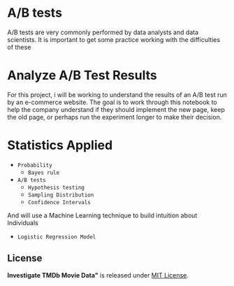 # A/B tests

A/B tests are very commonly performed by data analysts and data scientists.  It is important to get some practice working with the difficulties of these 


# Analyze A/B Test Results
For this project, i will be working to understand the results of an A/B test run by an e-commerce website.  The goal is to work through this notebook to help the company understand if they should implement the new page, keep the old page, or perhaps run the experiment longer to make their decision.


# Statistics Applied
* `Probability`
  * `Bayes rule` 
* `A/B tests`
  *  `Hypothesis testing`
  *  `Sampling Distribution`
  *  `Confidence Intervals`
  
  
  
And will use a Machine Learning technique to build intuition about Individuals 

 * `Logistic Regression Model `

## License
**Investigate TMDb Movie Data"** is released under [MIT License](https://choosealicense.com/licenses/mit/).
